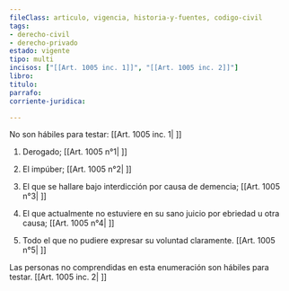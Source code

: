 ```yaml
---
fileClass: articulo, vigencia, historia-y-fuentes, codigo-civil
tags:
- derecho-civil
- derecho-privado
estado: vigente
tipo: multi
incisos: ["[[Art. 1005 inc. 1]]", "[[Art. 1005 inc. 2]]"]
libro:
titulo:
parrafo:
corriente-juridica:

---
```

No son hábiles para testar: [[Art. 1005 inc. 1| ]]

1. Derogado; [[Art. 1005 n°1| ]]

2. El impúber; [[Art. 1005 n°2| ]]

3. El que se hallare bajo interdicción por causa de demencia; [[Art. 1005 n°3| ]]

4. El que actualmente no estuviere en su sano juicio por ebriedad u otra causa; [[Art. 1005 n°4| ]]

5. Todo el que no pudiere expresar su voluntad claramente. [[Art. 1005 n°5| ]]

Las personas no comprendidas en esta enumeración son hábiles para testar. [[Art. 1005 inc. 2| ]]